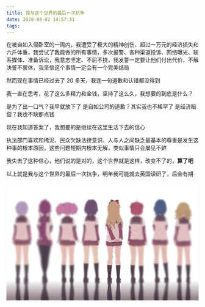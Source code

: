 ```yaml
---
title: 我与这个世界的最后一次抗争
date: 2020-08-02 14:57:31
tags:
---
```

在被自如入侵卧室的一周内，我遭受了极大的精神创伤、超过一万元的经济损失和六斤体重，我尝试了我能做的所有事情，多次报警、各种渠道投诉、网络曝光、联系媒体、准备诉讼，我意志坚定、不屈不挠，我发誓一定要让他们付出代价，不解决誓不罢休，我坚信这个事情一定会有一个完美结局<!--more-->

然而现在事情已经过去了 20 多天，我连一句道歉和认错都没得到

我一直在思考，花了这么多精力和金钱，坚持了这么久，我想要的到底是什么？

是为了出一口气？我早就放下了
是自如公司的道歉？其实我也不稀罕了
是经济赔偿？我也不缺那点钱

现在我知道答案了，我想要的是继续在这里生活下去的信心

执法部门喜欢和稀泥、民众欠缺法律意识、人与人之间缺乏最基本的尊重是发生这种事的根本原因，这些问题短期内根本无解，类似事情只会屡见不鲜

我失去了这种信心，他们说的是对的，这个世界就是这样，改变不了的，**算了吧**

以上就是我与这个世界的最后一次抗争，明年我可能就去英国读研了，后会有期

![](/images/bye.jpg)